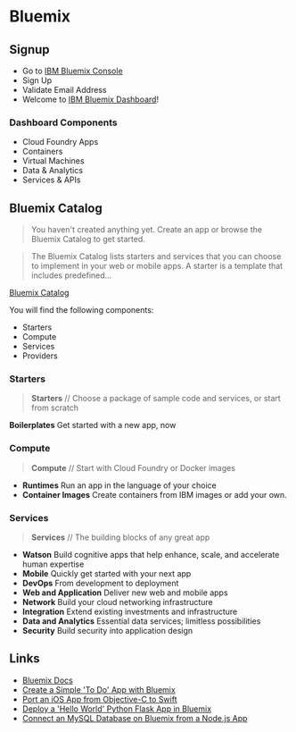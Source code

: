 # Bluemix

## Signup

- Go to [IBM Bluemix Console](https://console.ng.bluemix.net/)
- Sign Up
- Validate Email Address
- Welcome to [IBM Bluemix Dashboard](https://console.ng.bluemix.net/?direct=classic)!

### Dashboard Components
    
- Cloud Foundry Apps
- Containers
- Virtual Machines
- Data & Analytics
- Services & APIs

## Bluemix Catalog

> You haven't created anything yet. Create an app or browse the Bluemix Catalog to get started.

> The Bluemix Catalog lists starters and services that you can choose to implement in your web or mobile apps. A starter is a template that includes predefined...

[Bluemix Catalog](https://console.ng.bluemix.net/catalog/)

You will find the following components:

- Starters
- Compute
- Services
- Providers

### Starters

> __Starters__ // Choose a package of sample code and services, or start from scratch

__Boilerplates__ Get started with a new app, now

### Compute

> __Compute__ // Start with Cloud Foundry or Docker images

- __Runtimes__ Run an app in the language of your choice
- __Container Images__ Create containers from IBM images or add your own.

### Services

> __Services__ // The building blocks of any great app

- __Watson__ Build cognitive apps that help enhance, scale, and accelerate human expertise
- __Mobile__ Quickly get started with your next app
- __DevOps__ From development to deployment
- __Web and Application__ Deliver new web and mobile apps
- __Network__ Build your cloud networking infrastructure
- __Integration__ Extend existing investments and infrastructure
- __Data and Analytics__ Essential data services; limitless possibilities
- __Security__ Build security into application design


## Links

- [Bluemix Docs](https://www.ng.bluemix.net/docs/#)
- [Create a Simple 'To Do' App with Bluemix](https://github.com/IBM-Bluemix/todo-apps)
- [Port an iOS App from Objective-C to Swift](http://www.ibm.com/developerworks/library/mo-bluemix-swift-app/index.html)
- [Deploy a 'Hello World' Python Flask App in Bluemix](https://developer.ibm.com/bluemix/2015/03/30/simple-hello-world-python-app-using-flask/)
- [Connect an MySQL Database on Bluemix from a Node.js App](https://github.com/ibmjstart/bluemix-node-mysql-uploader)
